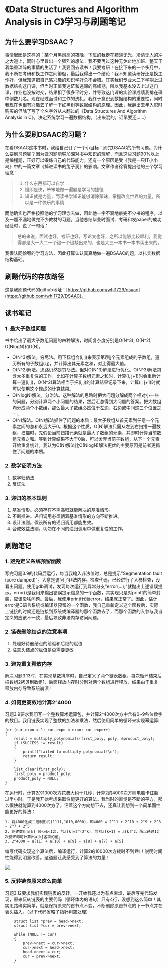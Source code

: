 # 《Data Structures and Algorithm Analysis in C》学习与刷题笔记

## 为什么要学习DSAAC？
事情起因是这样的：某个月黑风高的夜晚，下班的我走在黯淡无光、冷清无人的冲之大道上，同时心里冒出一个强烈的想法：我不要再过这种无休止地加班、整天干着繁重琐碎的事情的生活了！我要回去读书！我要考研！在接下来的一个多月中，我不断在考研和换工作之间徘徊，最后我得出一个结论：我不知道读研好还是换工作好，但我知道把自己感兴趣的知识学好总不会错。其实我们专业大二下学期上过数据结构这门课，但当时正值我迷茫和逃课的高峰期，所以我基本没去上过这门课，作业也没按时交，结果扣了很多平时分，并导致这门课的实验课成绩我排在班中倒数几名。现在经过面试和工作的洗礼，我终于意识到数据结构的重要性，同时我现在也很有兴趣去了解一下红黑树等数据结构的原理。因此，我翻出去年入职时购买的但除了写了个名字外从未翻过的《Data Structures And Algorithm Analysis in C》，决定系统学习一遍数据结构。（出来混的，迟早要还......）

## 为什么要刷DSAAC的习题？
在看DSAAC这本书时，我给自己订了一个小目标：刷完DSAAC的所有习题。为什么要刷习题呢？因为做习题能够加深对书中知识的理解，而且这些习题90%以上是编程题，正好可以锻炼自己的代码能力。还有一个原因是受《我是一只IT小小鸟》中的一篇文章《掉进读书的兔子洞》的影响。文章作者徐宥提出他的三个学习理念：
> 1. 什么东西都可以自学
> 2. 慢即是快，笨笨地做一遍题是学习的捷径
> 3. 知识就是力量，而读书学知识能够消除蒙昧，掌握改变世界的力量，所以是一件快乐的事情

而他确实也严格按照他的学习理念去做，因此他一字不漏地敲完不少书的程序，以及一题不漏地做完不少教材的习题。当他总结毕业时面试、考研和发paper的成功经验时，说了一句话：
> 总的来说，面试也好，考研也好，写论文也好，之所以能够比较顺利，我觉得都是大一大二一个键一个键敲出来的，也是大三一本书一本书读出来的。

我很认同徐宥的学习方法，因此打算认认真真地做一遍DSAAC的题，以扎实数据结构基础。

## 刷题代码的存放路径
这是我刷题代码的github地址：[https://github.com/whl1729/dsaac](https://github.com/whl1729/DSAAC)。

## 读书笔记

### 1. 最大子数组问题
书中给出了最大子数组问题的四种解法，时间复杂度分别是O(N^3), O(N^2), O(NlogN)和O(N)。

* O(N^3)解法。穷尽法。用下标组合(i, j)来表示第i到j个元素组成的子数组，遍历所有的子数组(i,j)，并计算出其元素之和，对比得最大值。
* O(N^2)解法。思路仍然是穷尽法。但对O(N^3)解法进行优化。O(N^3)解法包含太多重复性的工作，比如在计算子数组元素之和时，计算(i, j+1)时会重新计算一遍(i, j)，O(N^2)算法相当于把(i, j)的计算结果记录下来，计算(i, j+1)时就可以使用这个现成的计算结果。
* O(NlogN)解法。分治法。这种解法的思路时把大问题分解成两个相对小一些的问题，分别计算两个小问题的结果，然后汇总得到大问题的答案。把大数组均分成两个小数组，那么最大子数组必然位于左边、右边或中间这三个位置之一。
* O(N)解法。O(N)解法抓住了问题的本质：最大子数组从首元素到任意一个元素之间的总和永远大于0。根据这个性质，O(N)解法只需从左到右扫描一遍数组，扫描时，先假设当前扫描元素就是最大子数组的元素，并即时计算当前数组元素之和。等到计算结果不大于0后，可以舍弃当前子数组，从下一个元素开始重复统计。我认为O(N)解法比O(NlogN)解法更优的主要原因是前者更抓住了问题的本质。

### 2. 数学证明方法

1. 数学归纳法
2. 反证法

### 3. 递归的基本规则

1. 基准情形。必须存在不需递归就能解决的基准情形。
2. 不断推进。递归调用必须朝着基准情形的方向不断推进。
3. 设计法则。假设所有的递归调用都能生效。
4. 合成效益法则。切勿在不同的递归调用中做重复性的工作。

## 刷题笔记

### 1. 避免定义系统预留函数
写完习题3.9的代码后运行，每当我输入非法值时，总是提示"Segmentation fault (core dumped)"。大意是访问了非法内存。检查代码，已经进行了入参检查，没看出问题。使用gdb调试，发现每次运行到异常分支"error(...);"就抛出上述错误提示。error()是我用来输出错误提示信息的一个函数，其实现只是对printf的简单封装，应该没啥问题。最后，我使用printf代替error，结果就正常了。因此，估计error是C语言系统或编译器预留的一个函数，我自己重新定义这个函数后，实际上链接的时候还是链接到系统或编译器的那个函数去了，而那个函数的入参与我自定义的应该不一致，最后导致非法内存访问问题。

### 2. 链表删除结点的注意事项
1. 处理好待删结点的前驱和后继的赋值
2. 注意头结点的赋值是否需要更改

### 3. 避免重复释放内存
解决习题3.13时，在实现基数排序时，自己定义了两个链表数组，每次循环结束后把数组2拷贝到数组1，后面释放内存时分别对两个数组进行释放，结果由于重复释放内存导致系统崩溃！

### 4. 如何更高效地计算2^4000
习题3.9要求我们写一个整数算术运算包，并计算2^4000次方中含有0~9各位数字的数目。我用链表实现了整数的加法和乘法，然后使用简单的循环来实现幂运算:
```
for (cur_expo = 1; cur_expo < expo; cur_expo++)
{
    result = multiply_polynomials(first_poly, poly, &product_poly);
    if (SUCCESS != result)
    {
        printf("failed to multiply polynomial!\n");
        return result;
    }

    list_clear(first_poly);
    first_poly = product_poly;
    product_poly = NULL;
}
```
在运行时，计算2的1000次方花费大约十几秒，计算2的4000次方则电脑卡住超过半小时。于是我开始考虑采取性能更好的算法。我当时的直觉是不断的平方，那么很快就能算到4000次方了。沿着这个方向想下去，还真让我想到一个简单而性能更好的算法：
```
1. 将4000化成二进制形式(1111,1010,0000)，即4000 = 2^11 + 2^10 + 2^9 + 2^8 + 2^7 + 2^5
2. 创建数组a[k]（0<=k<12），令a[k]=2^(2^k)，显然a[k+1] = a[k]^2，所以通过12次循环即可计算出a[k]各项的值。
3. 2^4000 = a[11] + a[10] + a[9] + a[8] + a[7] + a[5]
```
编写代码实现这个算法后，编译运行，计算2的10000次方耗时不到1秒！说明时间性能得到明显改善。这道题让我感受到了算法的力量！

![](http://images2017.cnblogs.com/blog/866895/201710/866895-20171026031213473-594823117.png)

### 5. 反转链表原来这么简单
习题3.12要求我们实现链表的反转，一开始我还以为有点麻烦，最后写完代码发现，原来反转链表的主要代码（循环体内的语句）只有4行，没想到这么简单！其实思路确实简单，就是保持原来的首节点不变，不断删除原首节点的下一节点并在表头插入。（以下代码省略了指针判空处理）
```
    struct list *prev = head->next;
    struct list *cur = prev->next;

    while (NULL != cur)
    {
        prev->next = cur->next; 
        cur->next = head->next;
        head->next = cur;
        cur = prev->next;
    }
```

